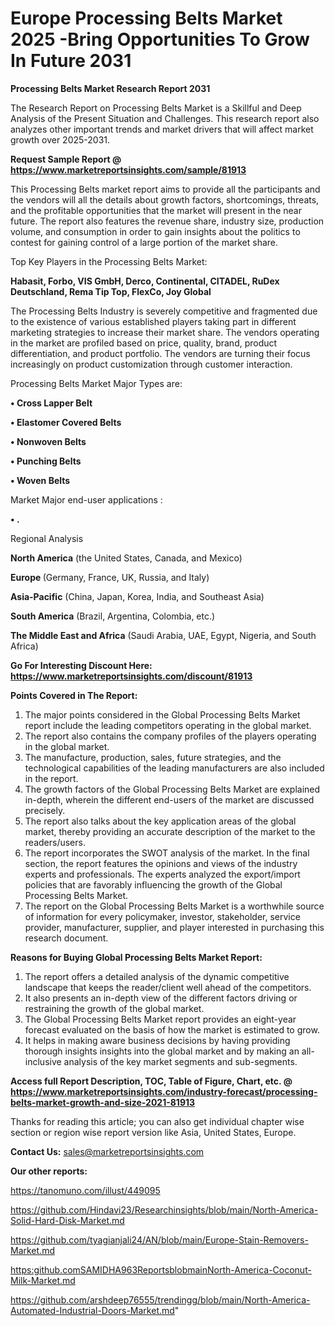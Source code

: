  # Europe Processing Belts Market 2025 -Bring Opportunities To Grow In Future 2031

<strong>Processing Belts Market Research Report 2031</strong>

The Research Report on Processing Belts Market is a Skillful and Deep Analysis of the Present Situation and Challenges. This research report also analyzes other important trends and market drivers that will affect market growth over 2025-2031.

<strong>Request Sample Report @ <a href=https://www.marketreportsinsights.com/sample/81913>https://www.marketreportsinsights.com/sample/81913</a></strong>

This Processing Belts market report aims to provide all the participants and the vendors will all the details about growth factors, shortcomings, threats, and the profitable opportunities that the market will present in the near future. The report also features the revenue share, industry size, production volume, and consumption in order to gain insights about the politics to contest for gaining control of a large portion of the market share.

Top Key Players in the Processing Belts Market:

<strong>Habasit, Forbo, VIS GmbH, Derco, Continental, CITADEL, RuDex Deutschland, Rema Tip Top, FlexCo, Joy Global</strong>

The Processing Belts Industry is severely competitive and fragmented due to the existence of various established players taking part in different marketing strategies to increase their market share. The vendors operating in the market are profiled based on price, quality, brand, product differentiation, and product portfolio. The vendors are turning their focus increasingly on product customization through customer interaction.

Processing Belts Market Major Types are:

<strong>• Cross Lapper Belt

• Elastomer Covered Belts

• Nonwoven Belts

• Punching Belts

• Woven Belts</strong>

Market Major end-user applications :

<strong>• .</strong>

Regional Analysis

</u><strong><b>North America</b></strong> (the United States, Canada, and Mexico)

<strong><b>Europe </b></strong>(Germany, France, UK, Russia, and Italy)

<strong><b>Asia-Pacific</b></strong> (China, Japan, Korea, India, and Southeast Asia)

<strong><b>South America</b></strong> (Brazil, Argentina, Colombia, etc.)

<strong><b>The Middle East and Africa</b></strong> (Saudi Arabia, UAE, Egypt, Nigeria, and South Africa)

<strong>Go For Interesting Discount Here: <a href=https://www.marketreportsinsights.com/discount/81913>https://www.marketreportsinsights.com/discount/81913</a></strong>

<strong>Points Covered in The Report:</strong>
<ol>
  <li>The major points considered in the Global Processing Belts Market report include the leading competitors operating in the global market.</li>
  <li>The report also contains the company profiles of the players operating in the global market.</li>
  <li>The manufacture, production, sales, future strategies, and the technological capabilities of the leading manufacturers are also included in the report.</li>
  <li>The growth factors of the Global Processing Belts Market are explained in-depth, wherein the different end-users of the market are discussed precisely.</li>
  <li>The report also talks about the key application areas of the global market, thereby providing an accurate description of the market to the readers/users.</li>
  <li>The report incorporates the SWOT analysis of the market. In the final section, the report features the opinions and views of the industry experts and professionals. The experts analyzed the export/import policies that are favorably influencing the growth of the Global Processing Belts Market.</li>
  <li>The report on the Global Processing Belts Market is a worthwhile source of information for every policymaker, investor, stakeholder, service provider, manufacturer, supplier, and player interested in purchasing this research document.</li>
</ol>
<strong>Reasons for Buying Global Processing Belts Market Report:</strong>

<ol>
  <li>The report offers a detailed analysis of the dynamic competitive landscape that keeps the reader/client well ahead of the competitors.</li>
  <li>It also presents an in-depth view of the different factors driving or restraining the growth of the global market.</li>
  <li>The Global Processing Belts Market report provides an eight-year forecast evaluated on the basis of how the market is estimated to grow.</li>
  <li>It helps in making aware business decisions by having providing thorough insights insights into the global market and by making an all-inclusive analysis of the key market segments and sub-segments.</li>
</ol>
<strong>Access full Report Description, TOC, Table of Figure, Chart, etc. @ <a href=https://www.marketreportsinsights.com/industry-forecast/processing-belts-market-growth-and-size-2021-81913>https://www.marketreportsinsights.com/industry-forecast/processing-belts-market-growth-and-size-2021-81913</a></strong>


Thanks for reading this article; you can also get individual chapter wise section or region wise report version like Asia, United States, Europe.

<strong>Contact Us:</strong>
sales@marketreportsinsights.com

<strong>Our other reports:</strong>

<a href=https://tanomuno.com/illust/449095>https://tanomuno.com/illust/449095</a>

<a href=https://github.com/Hindavi23/Researchinsights/blob/main/North-America-Solid-Hard-Disk-Market.md>https://github.com/Hindavi23/Researchinsights/blob/main/North-America-Solid-Hard-Disk-Market.md</a>

<a href=https://github.com/tyagianjali24/AN/blob/main/Europe-Stain-Removers-Market.md>https://github.com/tyagianjali24/AN/blob/main/Europe-Stain-Removers-Market.md</a>

<a href=https:github.comSAMIDHA963ReportsblobmainNorth-America-Coconut-Milk-Market.md>https:github.comSAMIDHA963ReportsblobmainNorth-America-Coconut-Milk-Market.md</a>

<a href=https://github.com/arshdeep76555/trendingg/blob/main/North-America-Automated-Industrial-Doors-Market.md>https://github.com/arshdeep76555/trendingg/blob/main/North-America-Automated-Industrial-Doors-Market.md</a>"
